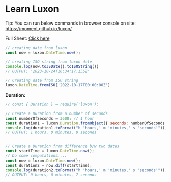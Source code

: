 # Learn Luxon

Tip: You can run below commands in browser console on site: https://moment.github.io/luxon/

Full Sheet: [Click here](https://moment.github.io/luxon/demo/global.html)

```js
// creating date from luxon
const now = luxon.DateTime.now();

// creating ISO string from luxon date
console.log(now.toJSDate().toISOString())
// OUTPUT: '2023-10-24T16:34:17.155Z'

// Creating date from ISO string
luxon.DateTime.fromISO('2022-10-17T00:00:00Z')
```

**Duration:**

```js
// const { Duration } = require('luxon');

// Create a Duration from a number of seconds
const numberOfSeconds = 3600; // 1 hour
const duration1 = luxon.Duration.fromObject({ seconds: numberOfSeconds });
console.log(duration1.toFormat("h 'hours,' m 'minutes,' s 'seconds'"));
// OUTPUT: 1 hours, 0 minutes, 0 seconds


// Create a Duration from difference b/w two dates
const startTime = luxon.DateTime.now();
// Do some computations....
const now = luxon.DateTime.now();
const duration2 = now.diff(startTime);
console.log(duration2.toFormat("h 'hours,' m 'minutes,' s 'seconds'"));
// OUTPUT: 0 hours, 0 minutes, 7 seconds
```
